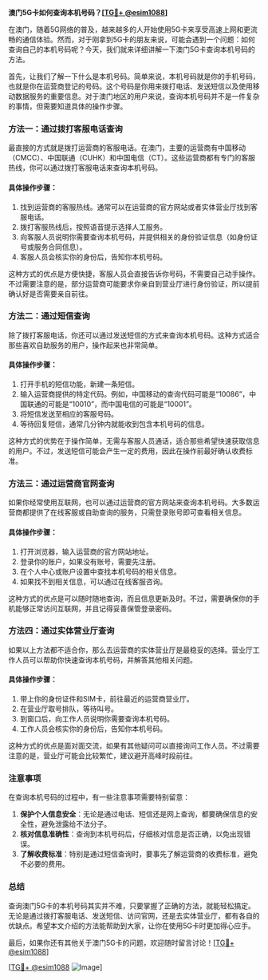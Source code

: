 **澳门5G卡如何查询本机号码？[[TG💪+ @esim1088](https://t.me/s/esim1088)]**

在澳门，随着5G网络的普及，越来越多的人开始使用5G卡来享受高速上网和更流畅的通信体验。然而，对于刚拿到5G卡的朋友来说，可能会遇到一个问题：如何查询自己的本机号码呢？今天，我们就来详细讲解一下澳门5G卡查询本机号码的方法。

首先，让我们了解一下什么是本机号码。简单来说，本机号码就是你的手机号码，也就是你在运营商登记的号码。这个号码是你用来拨打电话、发送短信以及使用移动数据服务的重要信息。对于澳门地区的用户来说，查询本机号码并不是一件复杂的事情，但需要知道具体的操作步骤。

### 方法一：通过拨打客服电话查询

最直接的方式就是拨打运营商的客服电话。在澳门，主要的运营商有中国移动（CMCC）、中国联通（CUHK）和中国电信（CT）。这些运营商都有专门的客服热线，你可以通过拨打客服电话来查询本机号码。

#### 具体操作步骤：
1. 找到运营商的客服热线。通常可以在运营商的官方网站或者实体营业厅找到客服电话。
2. 拨打客服热线后，按照语音提示选择人工服务。
3. 向客服人员说明你需要查询本机号码，并提供相关的身份验证信息（如身份证号或服务合同信息）。
4. 客服人员会核实你的身份后，告知你本机号码。

这种方式的优点是方便快捷，客服人员会直接告诉你号码，不需要自己动手操作。不过需要注意的是，部分运营商可能要求你亲自到营业厅进行身份验证，所以提前确认好是否需要亲自前往。

### 方法二：通过短信查询

除了拨打客服电话，你还可以通过发送短信的方式来查询本机号码。这种方式适合那些喜欢自助服务的用户，操作起来也非常简单。

#### 具体操作步骤：
1. 打开手机的短信功能，新建一条短信。
2. 输入运营商提供的特定代码。例如，中国移动的查询代码可能是“10086”，中国联通的可能是“10010”，而中国电信的可能是“10001”。
3. 将短信发送至相应的客服号码。
4. 等待回复短信，通常几分钟内就能收到包含本机号码的信息。

这种方式的优势在于操作简单，无需与客服人员通话，适合那些希望快速获取信息的用户。不过，发送短信可能会产生一定的费用，因此在操作前最好确认收费标准。

### 方法三：通过运营商官网查询

如果你经常使用互联网，也可以通过运营商的官方网站来查询本机号码。大多数运营商都提供了在线客服或自助查询的服务，只需登录账号即可查看相关信息。

#### 具体操作步骤：
1. 打开浏览器，输入运营商的官方网站地址。
2. 登录你的账户，如果没有账号，需要先注册。
3. 在个人中心或账户设置中查找本机号码的相关信息。
4. 如果找不到相关信息，可以通过在线客服咨询。

这种方式的优点是可以随时随地查询，而且信息更新及时。不过，需要确保你的手机能够正常访问互联网，并且记得妥善保管登录密码。

### 方法四：通过实体营业厅查询

如果以上方法都不适合你，那么去运营商的实体营业厅是最稳妥的选择。营业厅工作人员可以帮助你快速查询本机号码，并解答其他相关问题。

#### 具体操作步骤：
1. 带上你的身份证件和SIM卡，前往最近的运营商营业厅。
2. 在营业厅取号排队，等待叫号。
3. 到窗口后，向工作人员说明你需要查询本机号码。
4. 工作人员会核实你的身份后，告知你本机号码。

这种方式的优点是面对面交流，如果有其他疑问可以直接询问工作人员。不过需要注意的是，营业厅可能会比较繁忙，建议避开高峰时段前往。

### 注意事项

在查询本机号码的过程中，有一些注意事项需要特别留意：

1. **保护个人信息安全**：无论是通过电话、短信还是网上查询，都要确保信息的安全性，避免泄露给不法分子。
2. **核对信息准确性**：查询到本机号码后，仔细核对信息是否正确，以免出现错误。
3. **了解收费标准**：特别是通过短信查询时，要事先了解运营商的收费标准，避免不必要的费用。

### 总结

查询澳门5G卡的本机号码其实并不难，只要掌握了正确的方法，就能轻松搞定。无论是通过拨打客服电话、发送短信、访问官网，还是去实体营业厅，都有各自的优缺点。希望本文介绍的方法能帮助到大家，让你在使用5G卡时更加得心应手。

最后，如果你还有其他关于澳门5G卡的问题，欢迎随时留言讨论！[[TG💪+ @esim1088](https://t.me/s/esim1088)] 

[[TG💪+ @esim1088](https://t.me/s/esim1088) ![Image](https://i.postimg.cc/4NQfJmqS/Snipaste-2025-05-13-00-14-12.png)]
